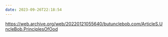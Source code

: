 ```yaml
---
date: 2023-09-26T22:18:54
---
```

https://web.archive.org/web/20220121055640/butunclebob.com/ArticleS.UncleBob.PrinciplesOfOod